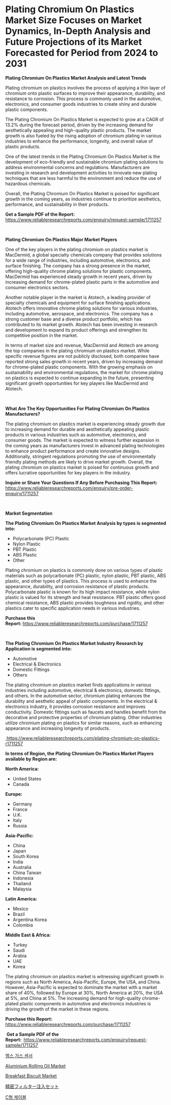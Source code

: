 <p><h1>Plating Chromium On Plastics Market Size Focuses on Market Dynamics, In-Depth Analysis and Future Projections of its Market Forecasted for Period from 2024 to 2031</h1></p><p><strong>Plating Chromium On Plastics Market Analysis and Latest Trends</strong></p>
<p><p>Plating chromium on plastics involves the process of applying a thin layer of chromium onto plastic surfaces to improve their appearance, durability, and resistance to corrosion. This process is commonly used in the automotive, electronics, and consumer goods industries to create shiny and durable plastic components.</p><p>The Plating Chromium On Plastics Market is expected to grow at a CAGR of 13.2% during the forecast period, driven by the increasing demand for aesthetically appealing and high-quality plastic products. The market growth is also fueled by the rising adoption of chromium plating in various industries to enhance the performance, longevity, and overall value of plastic products.</p><p>One of the latest trends in the Plating Chromium On Plastics Market is the development of eco-friendly and sustainable chromium plating solutions to address environmental concerns and regulations. Manufacturers are investing in research and development activities to innovate new plating techniques that are less harmful to the environment and reduce the use of hazardous chemicals.</p><p>Overall, the Plating Chromium On Plastics Market is poised for significant growth in the coming years, as industries continue to prioritize aesthetics, performance, and sustainability in their products.</p></p>
<p><strong>Get a Sample PDF of the Report:&nbsp;</strong> <a href="https://www.reliableresearchreports.com/enquiry/request-sample/1711257">https://www.reliableresearchreports.com/enquiry/request-sample/1711257</a></p>
<p>&nbsp;</p>
<p><strong>Plating Chromium On Plastics Major Market Players</strong></p>
<p><p>One of the key players in the plating chromium on plastics market is MacDermid, a global specialty chemicals company that provides solutions for a wide range of industries, including automotive, electronics, and surface finishing. The company has a strong presence in the market, offering high-quality chrome plating solutions for plastic components. MacDermid has experienced steady growth in recent years, driven by increasing demand for chrome-plated plastic parts in the automotive and consumer electronics sectors.</p><p>Another notable player in the market is Atotech, a leading provider of specialty chemicals and equipment for surface finishing applications. Atotech offers innovative chrome plating solutions for various industries, including automotive, aerospace, and electronics. The company has a strong customer base and a diverse product portfolio, which has contributed to its market growth. Atotech has been investing in research and development to expand its product offerings and strengthen its competitive position in the market.</p><p>In terms of market size and revenue, MacDermid and Atotech are among the top companies in the plating chromium on plastics market. While specific revenue figures are not publicly disclosed, both companies have reported strong sales growth in recent years, driven by increasing demand for chrome-plated plastic components. With the growing emphasis on sustainability and environmental regulations, the market for chrome plating on plastics is expected to continue expanding in the future, presenting significant growth opportunities for key players like MacDermid and Atotech.</p></p>
<p>&nbsp;</p>
<p><strong>What Are The Key Opportunities For Plating Chromium On Plastics Manufacturers?</strong></p>
<p><p>The plating chromium on plastics market is experiencing steady growth due to increasing demand for durable and aesthetically appealing plastic products in various industries such as automotive, electronics, and consumer goods. The market is expected to witness further expansion in the coming years as manufacturers invest in advanced plating technologies to enhance product performance and create innovative designs. Additionally, stringent regulations promoting the use of environmentally friendly plating methods are likely to drive market growth. Overall, the plating chromium on plastics market is poised for continuous growth and offers lucrative opportunities for key players in the industry.</p></p>
<p><strong>Inquire or Share Your Questions If Any Before Purchasing This Report:</strong> <a href="https://www.reliableresearchreports.com/enquiry/pre-order-enquiry/1711257">https://www.reliableresearchreports.com/enquiry/pre-order-enquiry/1711257</a></p>
<p>&nbsp;</p>
<p><strong>Market Segmentation</strong></p>
<p><strong>The Plating Chromium On Plastics Market Analysis by types is segmented into:</strong></p>
<p><ul><li>Polycarbonate (PC) Plastic</li><li>Nylon Plastic</li><li>PBT Plastic</li><li>ABS Plastic</li><li>Other</li></ul></p>
<p><p>Plating chromium on plastics is commonly done on various types of plastic materials such as polycarbonate (PC) plastic, nylon plastic, PBT plastic, ABS plastic, and other types of plastics. This process is used to enhance the appearance, durability, and corrosion resistance of plastic products. Polycarbonate plastic is known for its high impact resistance, while nylon plastic is valued for its strength and heat resistance. PBT plastic offers good chemical resistance, ABS plastic provides toughness and rigidity, and other plastics cater to specific application needs in various industries.</p></p>
<p><strong>Purchase this Report:&nbsp;</strong><a href="https://www.reliableresearchreports.com/purchase/1711257">https://www.reliableresearchreports.com/purchase/1711257</a></p>
<p>&nbsp;</p>
<p><strong>The Plating Chromium On Plastics Market Industry Research by Application is segmented into:</strong></p>
<p><ul><li>Automotive</li><li>Electrical & Electronics</li><li>Domestic Fittings</li><li>Others</li></ul></p>
<p><p>The plating chromium on plastics market finds applications in various industries including automotive, electrical & electronics, domestic fittings, and others. In the automotive sector, chromium plating enhances the durability and aesthetic appeal of plastic components. In the electrical & electronics industry, it provides corrosion resistance and improves conductivity. Domestic fittings such as faucets and handles benefit from the decorative and protective properties of chromium plating. Other industries utilize chromium plating on plastics for similar reasons, such as enhancing appearance and increasing longevity of products.</p></p>
<p><a href="https://www.reliableresearchreports.com/plating-chromium-on-plastics-r1711257">&nbsp;https://www.reliableresearchreports.com/plating-chromium-on-plastics-r1711257</a></p>
<p><strong>In terms of Region, the Plating Chromium On Plastics Market Players available by Region are:</strong></p>
<p>
    <p> <strong> North America: </strong>
        <ul>
            <li>United States</li>
            <li>Canada</li>
        </ul>
        </p> 
    <p> <strong> Europe: </strong>
        <ul>
            <li>Germany</li>
            <li>France</li>
            <li>U.K.</li>
            <li>Italy</li>
            <li>Russia</li>
        </ul>
        </p> 
    <p> <strong> Asia-Pacific: </strong>
        <ul>
            <li>China</li>
            <li>Japan</li>
            <li>South Korea</li>
            <li>India</li>
            <li>Australia</li>
            <li>China Taiwan</li>
            <li>Indonesia</li>
            <li>Thailand</li>
            <li>Malaysia</li>
        </ul>
        </p> 
    <p> <strong> Latin America: </strong>
        <ul>
            <li>Mexico</li>
            <li>Brazil</li>
            <li>Argentina Korea</li>
            <li>Colombia</li>
        </ul>
        </p> 
    <p> <strong> Middle East & Africa: </strong>
        <ul>
            <li>Turkey</li>
            <li>Saudi</li>
            <li>Arabia</li>
            <li>UAE</li>
            <li>Korea</li>
        </ul>
    </p>
    </p>
<p><p>The plating chromium on plastics market is witnessing significant growth in regions such as North America, Asia-Pacific, Europe, the USA, and China. However, Asia-Pacific is expected to dominate the market with a market share of 40%, followed by Europe at 30%, North America at 20%, the USA at 5%, and China at 5%. The increasing demand for high-quality chrome-plated plastic components in automotive and electronics industries is driving the growth of the market in these regions.</p></p>
<p><strong>Purchase this Report: </strong><a href="https://www.reliableresearchreports.com/purchase/1711257">https://www.reliableresearchreports.com/purchase/1711257</a></p>
<p>&nbsp;<strong>Get a Sample PDF of the Report:&nbsp;&nbsp;</strong><a href="https://www.reliableresearchreports.com/enquiry/request-sample/1711257">https://www.reliableresearchreports.com/enquiry/request-sample/1711257</a></p>
<p><strong></strong></p>
<p><p><a href="https://github.com/rrmadityapu/Market-Research-Report-List-1/blob/main/8474108123582.md">멤스 가스 센서</a></p><p><a href="https://github.com/derrinmiltonellis35gcl/Market-Research-Report-List-3/blob/main/aluminium-rolling-oil-market.md">Aluminium Rolling Oil Market</a></p><p><a href="https://issuu.com/reportprime-2/docs/breakfast-biscuit-market-size-2030.pptx">Breakfast Biscuit Market</a></p><p><a href="https://github.com/xemfu2379520/Market-Research-Report-List-2/blob/main/5089094126742.md">精密フィルター注入セット</a></p><p><a href="https://github.com/njolsky1/Market-Research-Report-List-1/blob/main/9523466123583.md">C형 케이블</a></p></p>